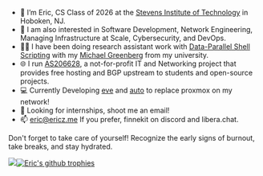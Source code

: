 - 👋 I’m Eric, CS Class of 2026 at the [Stevens Institute of Technology](https://stevens.edu) in Hoboken, NJ.
- 👀 I am also interested in Software Development, Network Engineering, Managing Infrastructure at Scale, Cybersecurity, and DevOps.
- 🧑‍🔬 I have been doing research assistant work with [Data-Parallel Shell Scripting](https://github.com/binpash) with my [Michael Greenberg](https://greenberg.science/) from my university.
- 🌐 I run [AS206628](https://as206628.net), a not-for-profit IT and Networking project that provides free hosting and BGP upstream to students and open-source projects.
- 💻 Currently Developing [eve](https://github.com/BasedDevelopment/eve) and [auto](https://github.com/BasedDevelopment/auto) to replace proxmox on my network!
- 🌈 Looking for internships, shoot me an email!
- 📫 eric@ericz.me If you prefer, finnekit on discord and libera.chat.

Don't forget to take care of yourself! Recognize the early signs of burnout, take breaks, and stay hydrated. 

<img src="https://github.com/ericzty/ericzty/blob/master/generated/overview.svg#gh-dark-mode-only" />[![Eric's github trophies](https://github-profile-trophy.vercel.app/?username=ericzty&no-frame=true&theme=nord&row=2&column=3)](https://github.com/ryo-ma/github-profile-trophy)
